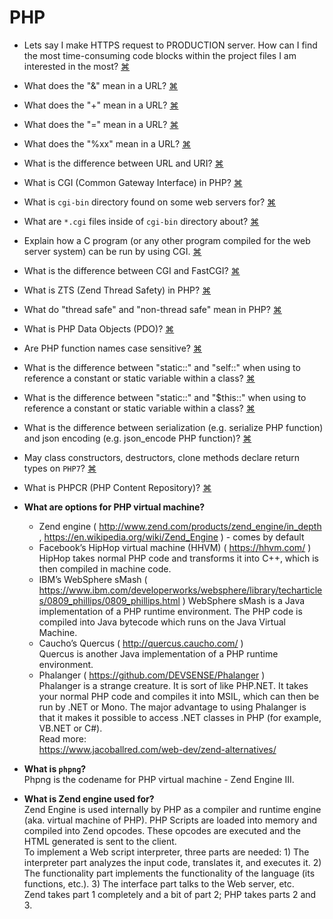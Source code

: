 # PHP
- Lets say I make HTTPS request to PRODUCTION server. How can I find the most time-consuming code blocks within the project files I am interested in the most?
<a href="#" title="
">⌘</a>

- What does the "&" mean in a URL?
<a href="#" title="
It separates data into pairs of key and value. Many pairs may exist in one URL.
">⌘</a>

- What does the "+" mean in a URL?
<a href="#" title="
It is encoded space character.
">⌘</a>

- What does the "=" mean in a URL?
<a href="#" title="
 It is separator between key and value in pair of key and value. Within each pair, the key part is on the left of an equal sign (=), while the value is on the right.
">⌘</a>

- What does the "%xx" mean in a URL?
<a href="#" title="
 xx is the hexadecimal version of its ASCII value.
">⌘</a>

- What is the difference between URL and URI?
<a href="#" title="
">⌘</a>

- What is CGI (Common Gateway Interface) in PHP?
<a href="#" title="
CGI is the API (Application Programming Interface) for the web server. CGI is an interface which tells the webserver how to pass data to and from an application. More specifically, it describes how request information is passed in environment variables (such as request type, remote IP address), how the request body is passed in via standard input, and how the response is passed out via standard output. For example, the flow: user (client) request for page --> webserver --[CGI]--> Server side Program --> MySQL Server. Most if not all, webservers can be configured to execute a program as a 'CGI'. This means that the webserver, upon receiving a request, will forward the data to a specific program, setting some environment variables and marshalling the parameters via standard input and standard output so the program can know where and what to look for. The main benefit is that you can run ANY executable code from the web, given that both the webserver and the program know how CGI works. That's why you could write web programs in C or Bash with a regular CGI-enabled webserver. That, and that most programming environments can easily use standard input, standard output and environment variables. Specific for PHP, means of communication between scripts and the webserver most of the time is an embedded interpreter called mod_php. In addition, it is worth to mention that CGI refers to both the protocol and the scripts executed via it. So, PHP can run using CGI or with a special module (mod_php). When running via mod_php is not CGI at all (even if based on it). It is also possible to use PHP as daemon and skip the whole CGI step. Then all what is needed is an HTTP parser, or just proxy through NGINX. More info:--'www.whizkidtech.redprince.net/cgi-bin/tutorial'--AND--'stackoverflow.com/questions/2089271/what-is-common-gateway-interface-cgi'--AND--'www.ietf.org/rfc/rfc3875.txt'
">⌘</a>

- What is `cgi-bin` directory found on some web servers for?
<a href="#" title="
That is the traditional place for cgi programs, many webservers come with this directory pre configured to execute all binaries there as CGI programs.
">⌘</a>

- What are `*.cgi` files inside of `cgi-bin` directory about?
<a href="#" title="
The .cgi extension denotes an executable that is expected to work through the CGI. Many webservers come with cgi-bin directory pre configured to execute all binaries there as CGI programs.
">⌘</a>

- Explain how a C program (or any other program compiled for the web server system) can be run by using CGI.
<a href="#" title="
You compile the executable once, the webserver executes the program (usually the program is in cgi-bin directory) and passes the data in the request to the program and outputs the received response. CGI specifies that one program instance will be launched per each request. This is why CGI is inefficient and kind of obsolete nowadays. Back then URLs typically mapped to scripts: foo.com/cgi-bin/date.cgi?date=1992-02-02 Nowadays that no longer happens, but it's irrelevant, the URL mapping for CGI scripts must still happen, if it's not direct, it's in the server's configuration (this url (foo.com/date/1992/02/02) maps to the url containing the path to the CGI script (foo.com/cgi-bin/date.cgi?date=1992-02-02) In Apache you do that with mod_rewrite, typically.) In any case, it's a separate problem. Webservers do not compile code. And the CGI spec keeps us from having to link against the webserver.
">⌘</a>

- What is the difference between CGI and FastCGI?
<a href="#" title="
CGI specifies that one program instance will be launched per each request. This is why CGI is inefficient and kind of obsolete nowadays. However, CGI is still used when performance is not paramount and a simple means of executing code is required. There are more modern means of executing any program in a web enviroment. Currently the most famous is FastCGI. ...
">⌘</a>

- What is ZTS (Zend Thread Safety) in PHP?
<a href="#" title="
http://stackoverflow.com/questions/681081/is-php-thread-safe , https://gist.github.com/tegansnyder/ad32f2068e7e30d2692c06df32314ed4 , http://flylib.com/books/en/2.565.1.14/1/ , 
">⌘</a>

- What do "thread safe" and "non-thread safe" mean in PHP?
<a href="#" title="
">⌘</a>

- What is PHP Data Objects (PDO)?
<a href="#" title="
PDO is abstraction layer (interface) for database extensions (drivers, libraries, etc.). The PHP Data Objects (PDO) extension defines a lightweight, consistent interface for accessing databases in PHP. Each database driver that implements the PDO interface can expose database-specific features as regular extension functions. Note that you cannot perform any database functions using the PDO extension by itself; you must use a database-specific PDO driver to access a database server.
PDO provides a data-access abstraction layer, which means that, regardless of which database you're using, you use the same functions to issue queries and fetch data. PDO does not provide a database abstraction; it doesn't rewrite SQL or emulate missing features. You should use a full-blown abstraction layer if you need that facility.
PDO ships with PHP 5.1, and is available as a PECL extension for PHP 5.0; PDO requires the new OO features in the core of PHP 5, and so will not run with earlier versions of PHP.
">⌘</a>

- Are PHP function names case sensitive?
<a href="#" title="
PHP function names are case-insensitive. http://php.net/manual/en/functions.user-defined.php
">⌘</a>

- What is the difference between "static::" and "self::" when using to reference a constant or static variable within a class?
<a href="#" title="
self:: is not inheritance-aware where static:: is (in PHP). When it comes to defining a bunch of constants within a class, if you want to override those constants in a subclass to change default ~behaviours~, it becomes necessary to use static:: so that a method on the parent class that references the constant, honours the ~override~. More info: https://stackoverflow.com/questions/13613594/overriding-class-constants-vs-properties
">⌘</a>

- What is the difference between "static::" and "$this::" when using to reference a constant or static variable within a class?
<a href="#" title="
It works the same (?). More info: https://stackoverflow.com/questions/13613594/overriding-class-constants-vs-properties
">⌘</a>

- What is the difference between serialization (e.g. serialize PHP function) and json encoding (e.g. json_encode PHP function)?
<a href="#" title="
...
">⌘</a>

- May class constructors, destructors, clone methods declare return types on `PHP7`?
<a href="#" title="
Class constructors, destructors and clone methods may not declare return types (fatal error will rise if given). All other methods may have return types. All of this applies for PHP 7.0 and above. More info: https://wiki.php.net/rfc/return_types
">⌘</a>

- What is PHPCR (PHP Content Repository)?
<a href="#" title="
http://phpcr.github.io/about/
">⌘</a>

- **What are options for PHP virtual machine?**  
  - Zend engine ( http://www.zend.com/products/zend_engine/in_depth , https://en.wikipedia.org/wiki/Zend_Engine ) - comes by default
  - Facebook’s HipHop virtual machine (HHVM) ( https://hhvm.com/ )  
  HipHop takes normal PHP code and transforms it into C++, which is then compiled in machine code.  
  - IBM’s WebSphere sMash ( https://www.ibm.com/developerworks/websphere/library/techarticles/0809_phillips/0809_phillips.html )  WebSphere sMash is a Java implementation of a PHP runtime environment. The PHP code is compiled into Java bytecode which runs on the Java Virtual Machine.  
  - Caucho’s Quercus ( http://quercus.caucho.com/ )  
  Quercus is another Java implementation of a PHP runtime environment. 
  - Phalanger ( https://github.com/DEVSENSE/Phalanger )  
  Phalanger is a strange creature. It is sort of like PHP.NET. It takes your normal PHP code and compiles it into MSIL, which can then be run by .NET or Mono. The major advantage to using Phalanger is that it makes it possible to access .NET classes in PHP (for example, VB.NET or C#).  
  Read more:  
  https://www.jacoballred.com/web-dev/zend-alternatives/  
  
- **What is `phpng`?**  
Phpng is the codename for PHP virtual machine - Zend Engine III. 

- **What is Zend engine used for?**  
Zend Engine is used internally by PHP as a compiler and runtime engine (aka. virtual machine of PHP). PHP Scripts are loaded into memory and compiled into Zend opcodes. These opcodes are executed and the HTML generated is sent to the client.  
To implement a Web script interpreter, three parts are needed: 1) The interpreter part analyzes the input code, translates it, and executes it. 2) The functionality part implements the functionality of the language (its functions, etc.). 3) The interface part talks to the Web server, etc.  
Zend takes part 1 completely and a bit of part 2; PHP takes parts 2 and 3.


